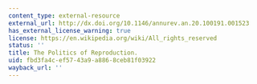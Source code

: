 ```yaml
---
content_type: external-resource
external_url: http://dx.doi.org/10.1146/annurev.an.20.100191.001523
has_external_license_warning: true
license: https://en.wikipedia.org/wiki/All_rights_reserved
status: ''
title: The Politics of Reproduction.
uid: fbd3fa4c-ef57-43a9-a886-8ceb81f03922
wayback_url: ''
---
```

